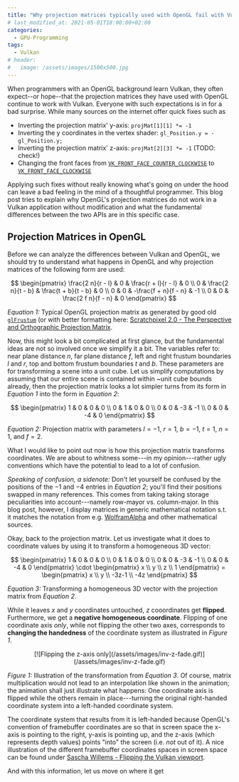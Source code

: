 ```yaml
---
title: "Why projection matrices typically used with OpenGL fail with Vulkan"
# last_modified_at: 2021-05-01T18:00:00+02:00
categories:
  - GPU-Programming
tags:
  - Vulkan
# header:
#   image: /assets/images/1500x500.jpg
---
```


When programmers with an OpenGL background learn Vulkan, they often expect--or hope--that the projection matrices they have used with OpenGL continue to work with Vulkan. Everyone with such expectations is in for a bad surprise. While many sources on the internet offer quick fixes such as

- Inverting the projection matrix' y-axis: `projMat[1][1] *= -1`
- Inverting the y coordinates in the vertex shader: `gl_Position.y = -gl_Position.y;`
- Inverting the projection matrix' z-axis: `projMat[2][3] *= -1` (TODO: check!)
- Changing the front faces from [`VK_FRONT_FACE_COUNTER_CLOCKWISE`](https://www.khronos.org/registry/vulkan/specs/1.2-extensions/man/html/VkFrontFace.html) to [`VK_FRONT_FACE_CLOCKWISE`](https://www.khronos.org/registry/vulkan/specs/1.2-extensions/man/html/VkFrontFace.html)

Applying such fixes without really knowing what's going on under the hood can leave a bad feeling in the mind of a thoughtful programmer. This blog post tries to explain why OpenGL's projection matrices do not work in a Vulkan application without modification and what the fundamental differences between the two APIs are in this specific case.

## Projection Matrices in OpenGL

Before we can analyze the differences between Vulkan and OpenGL, we should try to understand what happens in OpenGL and why projection matrices of the following form are used:

$$ \begin{pmatrix}
\frac{2 n}{r - l} & 0 & \frac{r + l}{r - l} & 0 \\
0 & \frac{2 n}{t - b} & \frac{t + b}{t - b} & 0 \\
0 & 0 & -\frac{f + n}{f - n} & -1 \\
0 & 0 & \frac{2 f n}{f - n} & 0 
\end{pmatrix} $$      

_Equation 1:_ Typical OpenGL projection matrix as generated by good old [`glFrustum`](https://www.khronos.org/registry/OpenGL-Refpages/gl2.1/xhtml/glFrustum.xml) (or with better formatting here: [Scratchpixel 2.0 - The Perspective and Orthographic Projection Matrix](https://www.scratchapixel.com/lessons/3d-basic-rendering/perspective-and-orthographic-projection-matrix/opengl-perspective-projection-matrix). 

Now, this might look a bit complicated at first glance, but the fundamental ideas are not so involved once we simplify it a bit. The variables refer to: near plane distance $n$, far plane distance $f$, left and right frustum boundaries $l$ and $r$, top and bottom frustum boundaries $t$ and $b$. These parameters are for transforming a scene into a unit cube. Let us simplify computations by assuming that our entire scene is contained within ~unit cube bounds already, then the projection matrix looks a lot simpler turns from its form in _Equation 1_ into the form in _Equation 2_:

$$ \begin{pmatrix}
1 & 0 & 0 & 0 \\
0 & 1 & 0 & 0 \\
0 & 0 & -3 & -1 \\
0 & 0 & -4 & 0 
\end{pmatrix} $$          

_Equation 2:_ Projection matrix with parameters $l = -1$, $r = 1$, $b = -1$, $t = 1$, $n = 1$, and $f = 2$.

What I would like to point out now is how this projection matrix transforms coordinates. We are about to whitness some---in my opinion---rather ugly conventions which have the potential to lead to a lot of confusion. 

_Speaking of confusion, a sidenote:_ Don't let yourself be confused by the positions of the $-1$ and $-4$ entries in _Equation 2_; you'll find their positions swapped in many references. This comes from taking taking storage peculiarities into account---namely row-mayor vs. column-major. In this blog post, however, I display matrices in generic mathematical notation s.t. it matches the notation from e.g. [WolframAlpha](https://www.wolframalpha.com/input/?i=%7B%7B1%2C+0%2C+0%2C+0%7D%2C+%7B0%2C+1%2C+0%2C+0%7D%2C+%7B0%2C+0%2C+-3%2C+-1%7D%2C+%7B0%2C+0%2C+-4%2C+0%7D%7D+.+%7B%7Bx%7D%2C+%7By%7D%2C+%7Bz%7D%2C+%7B1%7D%7D) and other mathematical sources.

Okay, back to the projection matrix. Let us investigate what it does to coordinate values by using it to transform a homogeneous 3D vector:

$$ \begin{pmatrix}
1 & 0 & 0 & 0 \\
0 & 1 & 0 & 0 \\
0 & 0 & -3 & -1 \\
0 & 0 & -4 & 0 
\end{pmatrix}            \cdot 
\begin{pmatrix}
x \\
y \\
z \\
1 \end{pmatrix}            = 
\begin{pmatrix}
x \\
y \\
-3z-1 \\
-4z  
\end{pmatrix} $$         

_Equation 3:_ Transforming a homogeneous 3D vector with the projection matrix from _Equation 2_.

While it leaves $x$ and $y$ coordinates untouched, $z$ cooordinates get **flipped**. Furthermore, we get a **negative homogeneous coordinate**. 
Flipping of one coordinate axis _only_, while not flipping the other two axes, corresponds to **changing the handedness** of the coordinate system as illustrated in _Figure 1_.

<p style="text-align: center;">
[![Flipping the z-axis only](/assets/images/inv-z-fade.gif)](/assets/images/inv-z-fade.gif)
</p>

_Figure 1:_ Illustration of the transformation from _Equation 3_. Of course, matrix multiplication would not lead to an interpolation like shown in the animation; the animation shall just illustrate what happens: One coordinate axis is flipped while the others remain in place---turning the original right-handed coordinate system into a left-handed coordinate system.

The coordinate system that results from it is left-handed because OpenGL's convention of framebuffer coordinates are so that in screen space the x-axis is pointing to the right, y-axis is pointing up, and the z-axis (which represents depth values) points "into" the screen (i.e. _not_ out of it). A nice illustration of the different framebuffer coordinates spaces in screen space can be found under [Sascha Willems - Flipping the Vulkan viewport](https://www.saschawillems.de/blog/2019/03/29/flipping-the-vulkan-viewport/). 

And with this information, let us move on where it get
